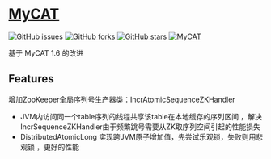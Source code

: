 
# [MyCAT](http://mycat.io/)
[![GitHub issues](https://img.shields.io/github/issues/MyCATApache/Mycat-Server.svg)](https://github.com/MyCATApache/Mycat-Server/issues)
[![GitHub forks](https://img.shields.io/github/forks/MyCATApache/Mycat-Server.svg)](https://github.com/MyCATApache/Mycat-Server/network)
[![GitHub stars](https://img.shields.io/github/stars/MyCATApache/Mycat-Server.svg)](https://github.com/MyCATApache/Mycat-Server/stargazers)
[![MyCAT](https://img.shields.io/badge/MyCAT-%E2%9D%A4%EF%B8%8F-%23ff69b4.svg)](http://mycat.io/)

基于 MyCAT 1.6 的改进

## Features

增加ZooKeeper全局序列号生产器类：IncrAtomicSequenceZKHandler
* JVM内访问同一个table序列的线程共享该table在本地缓存的序列区间 ，解决IncrSequenceZKHandler由于频繁跳号需要从ZK取序列空间引起的性能损失
* DistributedAtomicLong 实现跨JVM原子增加值，先尝试乐观锁，失败则用悲观锁 ，更好的性能



